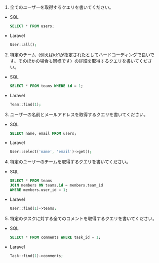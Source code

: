 1. 全てのユーザーを取得するクエリを書いてください。
- SQL
    ```sql
    SELECT * FROM users;
    ```
- Laravel
    ```php
    User::all();
    ```

2. 特定のチーム（例えばid:1が指定されたとしてハードコーディングで良いです。そのほかの場合も同様です）の詳細を取得するクエリを書いてください。
- SQL
    ```sql
    SELECT * FROM teams WHERE id = 1;
    ```
- Laravel
    ```php
    Team::find(1);
    ```

3. ユーザーの名前とメールアドレスを取得するクエリを書いてください。
- SQL
    ```sql
    SELECT name, email FROM users;
    ```
- Laravel
    ```php
    User::select('name', 'email')->get();
    ```

4. 特定のユーザーのチームを取得するクエリを書いてください。
- SQL
    ```sql
    SELECT * FROM teams
    JOIN members ON teams.id = members.team_id
    WHERE members.user_id = 1;
    ```
- Laravel
    ```php
    User::find(1)->teams;
    ```

5. 特定のタスクに対する全てのコメントを取得するクエリを書いてください。
- SQL
    ```sql
    SELECT * FROM comments WHERE task_id = 1;
    ```
- Laravel
    ```php
    Task::find(1)->comments;
    ```